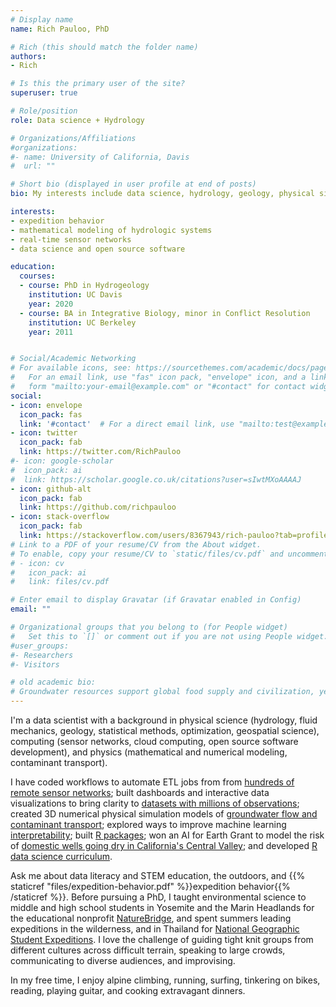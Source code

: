 ```yaml
---
# Display name
name: Rich Pauloo, PhD

# Rich (this should match the folder name)
authors:
- Rich

# Is this the primary user of the site?
superuser: true

# Role/position
role: Data science + Hydrology

# Organizations/Affiliations
#organizations:
#- name: University of California, Davis
#  url: ""

# Short bio (displayed in user profile at end of posts)
bio: My interests include data science, hydrology, geology, physical simulation, building simple solutions to complex problems, and expedition behavior.

interests:
- expedition behavior
- mathematical modeling of hydrologic systems
- real-time sensor networks
- data science and open source software

education:
  courses:
  - course: PhD in Hydrogeology
    institution: UC Davis
    year: 2020
  - course: BA in Integrative Biology, minor in Conflict Resolution
    institution: UC Berkeley
    year: 2011


# Social/Academic Networking
# For available icons, see: https://sourcethemes.com/academic/docs/page-builder/#icons
#   For an email link, use "fas" icon pack, "envelope" icon, and a link in the
#   form "mailto:your-email@example.com" or "#contact" for contact widget.
social:
- icon: envelope
  icon_pack: fas
  link: '#contact'  # For a direct email link, use "mailto:test@example.org".
- icon: twitter
  icon_pack: fab
  link: https://twitter.com/RichPauloo
#- icon: google-scholar
#  icon_pack: ai
#  link: https://scholar.google.co.uk/citations?user=sIwtMXoAAAAJ
- icon: github-alt
  icon_pack: fab
  link: https://github.com/richpauloo
- icon: stack-overflow
  icon_pack: fab
  link: https://stackoverflow.com/users/8367943/rich-pauloo?tab=profile
# Link to a PDF of your resume/CV from the About widget.
# To enable, copy your resume/CV to `static/files/cv.pdf` and uncomment the lines below.
# - icon: cv
#   icon_pack: ai
#   link: files/cv.pdf

# Enter email to display Gravatar (if Gravatar enabled in Config)
email: ""

# Organizational groups that you belong to (for People widget)
#   Set this to `[]` or comment out if you are not using People widget.
#user_groups:
#- Researchers
#- Visitors

# old academic bio:
# Groundwater resources support global food supply and civilization, yet are in decline worldwide. I use my background in hydrogeology and data science to develop scalable and scientific methods to monitor, model, and manage regional-scale aquifers. I've built open source frameworks for real-time groundwater monitoring, models that predict if a well may run dry during drought or unsustainable management, and 3D physical simulations of groundwater flow and contaminant transport.
---
```


I'm a data scientist with a background in physical science (hydrology, fluid mechanics, geology, statistical methods, optimization, geospatial science), computing (sensor networks, cloud computing, open source software development), and physics (mathematical and numerical modeling, contaminant transport).  

I have coded workflows to automate ETL jobs from from [hundreds of remote sensor networks](https://www.richpauloo.com/project/lcsn/); built dashboards and interactive data visualizations to bring clarity to [datasets with millions of observations](http://calwaterquality.com/); created 3D numerical physical simulation models of [groundwater flow and contaminant transport](https://www.richpauloo.com/publication/vhgr/); explored ways to improve machine learning [interpretability](https://twitter.com/RichPauloo/status/1124470765095538688); built [R packages](https://github.com/richpauloo/textme); won an AI for Earth Grant to model the risk of [domestic wells going dry in California's Central Valley](https://www.gspdrywells.com/); and developed [R data science curriculum](https://r4wrds.com/).  

Ask me about data literacy and STEM education, the outdoors, and {{% staticref "files/expedition-behavior.pdf" %}}expedition behavior{{% /staticref %}}. Before pursuing a PhD, I taught environmental science to middle and high school students in Yosemite and the Marin Headlands for the educational nonprofit [NatureBridge](https://naturebridge.org/), and spent summers leading expeditions in the wilderness, and in Thailand for [National Geographic Student Expeditions](https://www.nationalgeographic.com/student-expeditions/). I love the challenge of guiding tight knit groups from different cultures across difficult terrain, speaking to large crowds, communicating to diverse audiences, and improvising. 

In my free time, I enjoy alpine climbing, running, surfing, tinkering on bikes, reading, playing guitar, and cooking extravagant dinners.  
